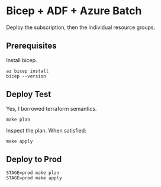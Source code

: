 # Bicep + ADF + Azure Batch

Deploy the subscription, then the individual resource groups.

## Prerequisites

Install bicep.

```
az bicep install
bicep --version
```

## Deploy Test

Yes, I borrowed terraform semantics.

```
make plan
```

Inspect the plan. When satisfied:

```
make apply
```


## Deploy to Prod

```
STAGE=prod make plan
STAGE=prod make apply
```



